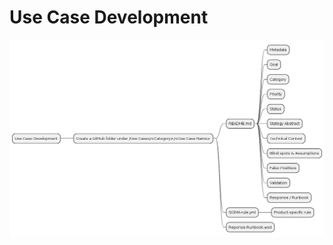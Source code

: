 # Use Case Development

![Use Case Development](images/4ee7dcbc923129f701084642658020643e154ff76709600a0efa2fa6c1737ca8.png)  
